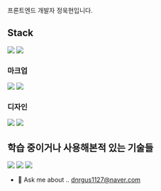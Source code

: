 
프론트엔드 개발자 정욱현입니다.

## Stack
<img src="https://img.shields.io/badge/javascript-F7DF1E?style=flat-square&logo=javascript&logoColor=white" >  <img src="https://img.shields.io/badge/react-61DAFB?style=flat-square&logo=javascript&logoColor=white">

### 마크업
<img src="https://img.shields.io/badge/HTML5-E34F26?style=flat-square&logo=javascript&logoColor=white">  <img src="https://img.shields.io/badge/Markdown-000000?style=flat-square&logo=javascript&logoColor=white">

### 디자인
<img src="https://img.shields.io/badge/CSS3-1572B6?style=flat-square&logo=javascript&logoColor=white">  <img src="https://img.shields.io/badge/styled component-DB7093?style=flat-square&logo=javascript&logoColor=white">

## 학습 중이거나 사용해본적 있는 기술들
<img src="https://img.shields.io/badge/typescript-3178C6?style=flat-square&logo=javascript&logoColor=white">  <img src="https://img.shields.io/badge/express-000000?style=flat-square&logo=javascript&logoColor=white">  <img src="https://img.shields.io/badge/amazon ec2-FF9900?style=flat-square&logo=github&logoColor=white">



- 💬 Ask me about ..
dnrgus1127@naver.com



